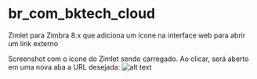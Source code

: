 # br_com_bktech_cloud
Zimlet para Zimbra 8.x que adiciona um ícone na interface web para abrir um link externo

Screenshot com o ícone do Zimlet sendo carregado. Ao clicar, será aberto em uma nova aba a URL desejada:
![alt text](https://github.com/BktechBrazil/zimbra-util/raw/master/zimlet_example2.jpg)
